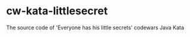 cw-kata-littlesecret
====================

The source code of 'Everyone has his little secrets' codewars Java Kata
